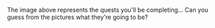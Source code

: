 The image above represents the quests you'll be completing... Can you guess from the pictures what they're going to be?
